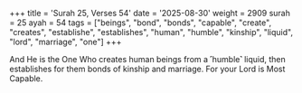 +++
title = 'Surah 25, Verses 54'
date = '2025-08-30'
weight = 2909
surah = 25
ayah = 54
tags = ["beings", "bond", "bonds", "capable", "create", "creates", "establishe", "establishes", "human", "humble", "kinship", "liquid", "lord", "marriage", "one"]
+++

And He is the One Who creates human beings from a ˹humble˺ liquid, then establishes for them bonds of kinship and marriage. For your Lord is Most Capable.